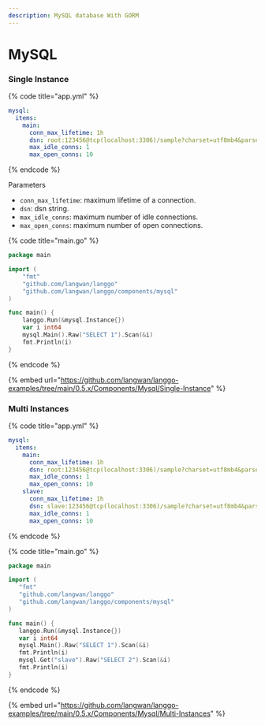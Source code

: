 ```yaml
---
description: MySQL database With GORM
---
```


# MySQL

### Single Instance

{% code title="app.yml" %}
```yaml
mysql:
  items:
    main:
      conn_max_lifetime: 1h
      dsn: root:123456@tcp(localhost:3306)/sample?charset=utf8mb4&parseTime=True&loc=Local
      max_idle_conns: 1
      max_open_conns: 10
```
{% endcode %}

Parameters

* `conn_max_lifetime`: maximum lifetime of a connection.
* `dsn`: dsn string.
* `max_idle_conns`: maximum number of idle connections.
* `max_open_conns`: maximum number of open connections.

{% code title="main.go" %}
```go
package main

import (
	"fmt"
	"github.com/langwan/langgo"
	"github.com/langwan/langgo/components/mysql"
)

func main() {
	langgo.Run(&mysql.Instance{})
	var i int64
	mysql.Main().Raw("SELECT 1").Scan(&i)
	fmt.Println(i)
}
```
{% endcode %}

{% embed url="https://github.com/langwan/langgo-examples/tree/main/0.5.x/Components/Mysql/Single-Instance" %}

### Multi Instances

{% code title="app.yml" %}
```yaml
mysql:
  items:
    main:
      conn_max_lifetime: 1h
      dsn: root:123456@tcp(localhost:3306)/sample?charset=utf8mb4&parseTime=True&loc=Local
      max_idle_conns: 1
      max_open_conns: 10
    slave:
      conn_max_lifetime: 1h
      dsn: slave:123456@tcp(localhost:3306)/sample?charset=utf8mb4&parseTime=True&loc=Local
      max_idle_conns: 1
      max_open_conns: 10
```
{% endcode %}

{% code title="main.go" %}
```go
package main

import (
   "fmt"
   "github.com/langwan/langgo"
   "github.com/langwan/langgo/components/mysql"
)

func main() {
   langgo.Run(&mysql.Instance{})
   var i int64
   mysql.Main().Raw("SELECT 1").Scan(&i)
   fmt.Println(i)
   mysql.Get("slave").Raw("SELECT 2").Scan(&i)
   fmt.Println(i)
}
```
{% endcode %}

{% embed url="https://github.com/langwan/langgo-examples/tree/main/0.5.x/Components/Mysql/Multi-Instances" %}
